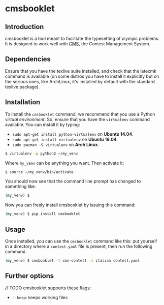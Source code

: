 cmsbooklet
==========

Introduction
------------

cmsbooklet is a tool meant to facilitate the typesetting of olympic problems. It is designed to work well with [CMS](https://github.com/cms-dev/cms), the Contest Management System.

Dependencies
------------

Ensure that you have the texlive suite installed, and check that the latexmk command is available (on some distros you have to install it explicitly but on the serious ones, like ArchLinux, it's installed by default with the standard texlive package).

Installation
------------

To install the `cmsbooklet` command, we recommend that you use a Python *virtual environment*. So, ensure that you have the `virtualenv` command available. You can install it by typing:

* `sudo apt-get install python-virtualenv` on **Ubuntu 14.04**.
* `sudo apt-get install virtualenv` on **Ubuntu 16.04**.
* `sudo pacman -S virtualenv` on **Arch Linux**.

```bash
$ virtualenv -p python2 ~/my_venv
```

Where `my_venv` can be anything you want. Then activate it:

```bash
$ source ~/my_venv/bin/activate
```

You should now see that the command line prompt has changed to something like:

```bash
(my_venv) $
```

Now you can freely install cmsbooklet by issuing this command:

```bash
(my_venv) $ pip install cmsbooklet
```

Usage
-----

Once installed, you can use the `cmsbooklet` command like this: put yourself in a directory where a `contest.yaml` file is present, then run the following command.

```bash
(my_venv) $ cmsbooklet -t cms-contest -l italian contest.yaml
```

Further options
---------------

// TODO
cmsbooklet supports these flags:
  - `--keep`: keeps working files 
